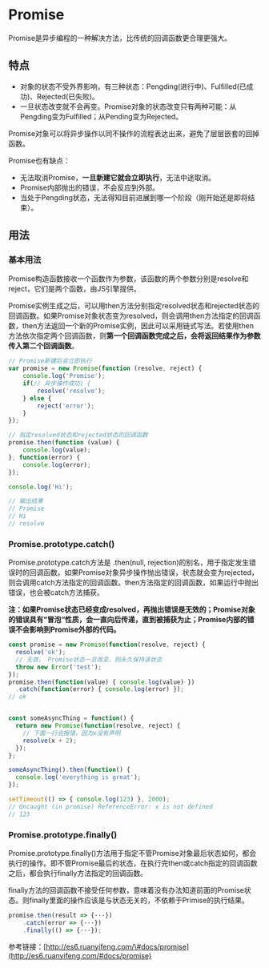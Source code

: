 # Promise

Promise是异步编程的一种解决方法，比传统的回调函数更合理更强大。

## 特点

* 对象的状态不受外界影响，有三种状态：Pengding\(进行中\)、Fulfilled\(已成功\)、Rejected\(已失败\)。
* 一旦状态改变就不会再变。Promise对象的状态改变只有两种可能：从Pengding变为Fulfilled；从Pending变为Rejected。

Promise对象可以将异步操作以同不操作的流程表达出来，避免了层层嵌套的回掉函数。

Promise也有缺点：

* 无法取消Promise，**一旦新建它就会立即执行**，无法中途取消。
* Promise内部抛出的错误，不会反应到外部。
* 当处于Pengding状态，无法得知目前进展到哪一个阶段（刚开始还是即将结束）。

## 用法

### 基本用法

Promise构造函数接收一个函数作为参数，该函数的两个参数分别是resolve和reject，它们是两个函数，由JS引擎提供。

Promise实例生成之后，可以用then方法分别指定resolved状态和rejected状态的回调函数。如果Promise对象状态变为resolved，则会调用then方法指定的回调函数，then方法返回一个新的Promise实例，因此可以采用链式写法。若使用then方法依次指定两个回调函数，则**第一个回调函数完成之后，会将返回结果作为参数传入第二个回调函数**。

```js
// Promise新建后会立即执行
var promise = new Promise(function (resolve, reject) {
    console.log('Promise');
    if(// 异步操作成功) {
        resolve('resolve');
    } else {
        reject('error');
    }
});

// 指定resolved状态和rejected状态的回调函数
promise.then(function (value) {
    console.log(value);
}, function(error) {
    console.log(error);
});

console.log('Hi');

// 输出结果
// Promise
// Hi
// resolve
```

### Promise.prototype.catch\(\)

Promise.prototype.catch方法是 .then\(null, rejection\)的别名，用于指定发生错误时的回调函数。如果Promise对象异步操作抛出错误，状态就会变为rejected，则会调用catch方法指定的回调函数。then方法指定的回调函数，如果运行中抛出错误，也会被catch方法捕获。

**注：如果Promise状态已经变成resolved，再抛出错误是无效的；Promise对象的错误具有“冒泡“性质，会一直向后传递，直到被捕获为止；Promise内部的错误不会影响到Promise外部的代码。**

```js
const promise = new Promise(function(resolve, reject) {
  resolve('ok');
  // 无效， Promise状态一旦改变，则永久保持该状态
  throw new Error('test');
});
promise.then(function(value) { console.log(value) })
  .catch(function(error) { console.log(error) });
// ok


const someAsyncThing = function() {
  return new Promise(function(resolve, reject) {
    // 下面一行会报错，因为x没有声明
    resolve(x + 2);
  });
};

someAsyncThing().then(function() {
  console.log('everything is great');
});

setTimeout(() => { console.log(123) }, 2000);
// Uncaught (in promise) ReferenceError: x is not defined
// 123
```

### Promise.prototype.finally\(\)

Promise.prototype.finally\(\)方法用于指定不管Promise对象最后状态如何，都会执行的操作。即不管Promise最后的状态，在执行完then或catch指定的回调函数之后，都会执行finally方法指定的回调函数。

finally方法的回调函数不接受任何参数，意味着没有办法知道前面的Promise状态。则finally里面的操作应该是与状态无关的，不依赖于Primise的执行结果。

```js
promise.then(result => {···})
    .catch(error => {···})
    .finally(() => {···});
```

参考链接：[http://es6.ruanyifeng.com/\#docs/promise](http://es6.ruanyifeng.com/#docs/promise)

